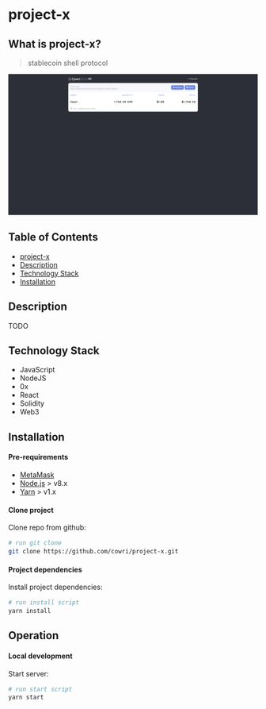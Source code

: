 # project-x
## What is project-x?
 > stablecoin shell protocol
 
 ![project-x Demo](./project-x.png "project-x demo png")
 
## Table of Contents

* [project-x](#project-x)
* [Description](#description)
* [Technology Stack](#technology-stack)
* [Installation](#installation)

## Description 

TODO

## Technology Stack

 * JavaScript
 * NodeJS
 * 0x
 * React
 * Solidity
 * Web3

## Installation

#### Pre-requirements

- [MetaMask](https://chrome.google.com/webstore/detail/metamask/nkbihfbeogaeaoehlefnkodbefgpgknn "MetaMask Chrome Extension]")
- [Node.js](https://nodejs.org/en/download/) > v8.x
- [Yarn](https://yarnpkg.com/en/) > v1.x

#### Clone project
Clone repo from github:
```sh
# run git clone
git clone https://github.com/cowri/project-x.git
```

#### Project dependencies

Install project dependencies:
```sh
# run install script
yarn install
```

## Operation

#### Local development

Start server:
```sh
# run start script
yarn start
```
